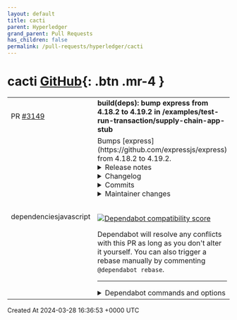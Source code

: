 ```yaml
---
layout: default
title: cacti
parent: Hyperledger
grand_parent: Pull Requests
has_children: false
permalink: /pull-requests/hyperledger/cacti
---
```


# cacti <span class="fs-3 right-align">[GitHub](https://github.com/hyperledger/cacti){: .btn .mr-4 }</span>


<div>
    <table>
        <tr>
            <td>
                PR <a href="https://github.com/hyperledger/cacti/pull/3149" class=".btn">#3149</a>
            </td>
            <td>
                <b>
                    build(deps): bump express from 4.18.2 to 4.19.2 in /examples/test-run-transaction/supply-chain-app-stub
                </b>
            </td>
        </tr>
        <tr>
            <td>
                <span class="chip">dependencies</span><span class="chip">javascript</span>
            </td>
            <td>
                Bumps [express](https://github.com/expressjs/express) from 4.18.2 to 4.19.2.
<details>
<summary>Release notes</summary>
<p><em>Sourced from <a href="https://github.com/expressjs/express/releases">express's releases</a>.</em></p>
<blockquote>
<h2>4.19.2</h2>
<h2>What's Changed</h2>
<ul>
<li><a href="https://github.com/expressjs/express/commit/0b746953c4bd8e377123527db11f9cd866e39f94">Improved fix for open redirect allow list bypass</a></li>
</ul>
<p><strong>Full Changelog</strong>: <a href="https://github.com/expressjs/express/compare/4.19.1...4.19.2">https://github.com/expressjs/express/compare/4.19.1...4.19.2</a></p>
<h2>4.19.1</h2>
<h2>What's Changed</h2>
<ul>
<li>Fix ci after location patch by <a href="https://github.com/wesleytodd"><code>@​wesleytodd</code></a> in <a href="https://redirect.github.com/expressjs/express/pull/5552">expressjs/express#5552</a></li>
<li>fixed un-edited version in history.md for 4.19.0 by <a href="https://github.com/wesleytodd"><code>@​wesleytodd</code></a> in <a href="https://redirect.github.com/expressjs/express/pull/5556">expressjs/express#5556</a></li>
</ul>
<p><strong>Full Changelog</strong>: <a href="https://github.com/expressjs/express/compare/4.19.0...4.19.1">https://github.com/expressjs/express/compare/4.19.0...4.19.1</a></p>
<h2>4.19.0</h2>
<h2>What's Changed</h2>
<ul>
<li>fix typo in release date by <a href="https://github.com/UlisesGascon"><code>@​UlisesGascon</code></a> in <a href="https://redirect.github.com/expressjs/express/pull/5527">expressjs/express#5527</a></li>
<li>docs: nominating <a href="https://github.com/wesleytodd"><code>@​wesleytodd</code></a> to be project captian by <a href="https://github.com/wesleytodd"><code>@​wesleytodd</code></a> in <a href="https://redirect.github.com/expressjs/express/pull/5511">expressjs/express#5511</a></li>
<li>docs: loosen TC activity rules by <a href="https://github.com/wesleytodd"><code>@​wesleytodd</code></a> in <a href="https://redirect.github.com/expressjs/express/pull/5510">expressjs/express#5510</a></li>
<li>Add note on how to update docs for new release by <a href="https://github.com/crandmck"><code>@​crandmck</code></a> in <a href="https://redirect.github.com/expressjs/express/pull/5541">expressjs/express#5541</a></li>
<li><a href="https://redirect.github.com/expressjs/express/pull/5551/commits/660ccf5fa33dd0baab069e5c8ddd9ffe7d8bbff1">Prevent open redirect allow list bypass due to encodeurl</a></li>
<li>Release 4.19.0 by <a href="https://github.com/wesleytodd"><code>@​wesleytodd</code></a> in <a href="https://redirect.github.com/expressjs/express/pull/5551">expressjs/express#5551</a></li>
</ul>
<h2>New Contributors</h2>
<ul>
<li><a href="https://github.com/crandmck"><code>@​crandmck</code></a> made their first contribution in <a href="https://redirect.github.com/expressjs/express/pull/5541">expressjs/express#5541</a></li>
</ul>
<p><strong>Full Changelog</strong>: <a href="https://github.com/expressjs/express/compare/4.18.3...4.19.0">https://github.com/expressjs/express/compare/4.18.3...4.19.0</a></p>
<h2>4.18.3</h2>
<h2>Main Changes</h2>
<ul>
<li>Fix routing requests without method</li>
<li>deps: body-parser@1.20.2
<ul>
<li>Fix strict json error message on Node.js 19+</li>
<li>deps: content-type@~1.0.5</li>
<li>deps: raw-body@2.5.2</li>
</ul>
</li>
</ul>
<h2>Other Changes</h2>
<ul>
<li>Use https: protocol instead of deprecated git: protocol by <a href="https://github.com/vcsjones"><code>@​vcsjones</code></a> in <a href="https://redirect.github.com/expressjs/express/pull/5032">expressjs/express#5032</a></li>
<li>build: Node.js@16.18 and Node.js@18.12 by <a href="https://github.com/abenhamdine"><code>@​abenhamdine</code></a> in <a href="https://redirect.github.com/expressjs/express/pull/5034">expressjs/express#5034</a></li>
<li>ci: update actions/checkout to v3 by <a href="https://github.com/armujahid"><code>@​armujahid</code></a> in <a href="https://redirect.github.com/expressjs/express/pull/5027">expressjs/express#5027</a></li>
<li>test: remove unused function arguments in params by <a href="https://github.com/raksbisht"><code>@​raksbisht</code></a> in <a href="https://redirect.github.com/expressjs/express/pull/5124">expressjs/express#5124</a></li>
<li>Remove unused originalIndex from acceptParams by <a href="https://github.com/raksbisht"><code>@​raksbisht</code></a> in <a href="https://redirect.github.com/expressjs/express/pull/5119">expressjs/express#5119</a></li>
<li>Fixed typos by <a href="https://github.com/raksbisht"><code>@​raksbisht</code></a> in <a href="https://redirect.github.com/expressjs/express/pull/5117">expressjs/express#5117</a></li>
<li>examples: remove unused params by <a href="https://github.com/raksbisht"><code>@​raksbisht</code></a> in <a href="https://redirect.github.com/expressjs/express/pull/5113">expressjs/express#5113</a></li>
<li>fix: parameter str is not described in JSDoc by <a href="https://github.com/raksbisht"><code>@​raksbisht</code></a> in <a href="https://redirect.github.com/expressjs/express/pull/5130">expressjs/express#5130</a></li>
<li>fix: typos in History.md by <a href="https://github.com/raksbisht"><code>@​raksbisht</code></a> in <a href="https://redirect.github.com/expressjs/express/pull/5131">expressjs/express#5131</a></li>
<li>build : add Node.js@19.7 by <a href="https://github.com/abenhamdine"><code>@​abenhamdine</code></a> in <a href="https://redirect.github.com/expressjs/express/pull/5028">expressjs/express#5028</a></li>
<li>test: remove unused function arguments in params by <a href="https://github.com/raksbisht"><code>@​raksbisht</code></a> in <a href="https://redirect.github.com/expressjs/express/pull/5137">expressjs/express#5137</a></li>
</ul>
<!-- raw HTML omitted -->
</blockquote>
<p>... (truncated)</p>
</details>
<details>
<summary>Changelog</summary>
<p><em>Sourced from <a href="https://github.com/expressjs/express/blob/master/History.md">express's changelog</a>.</em></p>
<blockquote>
<h1>4.19.2 / 2024-03-25</h1>
<ul>
<li>Improved fix for open redirect allow list bypass</li>
</ul>
<h1>4.19.1 / 2024-03-20</h1>
<ul>
<li>Allow passing non-strings to res.location with new encoding handling checks</li>
</ul>
<h1>4.19.0 / 2024-03-20</h1>
<ul>
<li>Prevent open redirect allow list bypass due to encodeurl</li>
<li>deps: cookie@0.6.0</li>
</ul>
<h1>4.18.3 / 2024-02-29</h1>
<ul>
<li>Fix routing requests without method</li>
<li>deps: body-parser@1.20.2
<ul>
<li>Fix strict json error message on Node.js 19+</li>
<li>deps: content-type@~1.0.5</li>
<li>deps: raw-body@2.5.2</li>
</ul>
</li>
<li>deps: cookie@0.6.0
<ul>
<li>Add <code>partitioned</code> option</li>
</ul>
</li>
</ul>
</blockquote>
</details>
<details>
<summary>Commits</summary>
<ul>
<li><a href="https://github.com/expressjs/express/commit/04bc62787be974874bc1467b23606c36bc9779ba"><code>04bc627</code></a> 4.19.2</li>
<li><a href="https://github.com/expressjs/express/commit/da4d763ff6ba9df6dbd8f1f0b1d05412dda934d5"><code>da4d763</code></a> Improved fix for open redirect allow list bypass</li>
<li><a href="https://github.com/expressjs/express/commit/4f0f6cc67d531431c096ea006c2191b92931bbc3"><code>4f0f6cc</code></a> 4.19.1</li>
<li><a href="https://github.com/expressjs/express/commit/a003cfab034fbadb1c78ae337ee8ab389adda217"><code>a003cfa</code></a> Allow passing non-strings to res.location with new encoding handling checks f...</li>
<li><a href="https://github.com/expressjs/express/commit/a1fa90fcea7d8e844e1c9938ad095d62669c3abd"><code>a1fa90f</code></a> fixed un-edited version in history.md for 4.19.0</li>
<li><a href="https://github.com/expressjs/express/commit/11f2b1db227fd42c2508c427032c1ec671b306be"><code>11f2b1d</code></a> build: fix build due to inconsistent supertest behavior in older versions</li>
<li><a href="https://github.com/expressjs/express/commit/084e36506a18774f85206a65d8da04dc1107fc1b"><code>084e365</code></a> 4.19.0</li>
<li><a href="https://github.com/expressjs/express/commit/0867302ddbde0e9463d0564fea5861feb708c2dd"><code>0867302</code></a> Prevent open redirect allow list bypass due to encodeurl</li>
<li><a href="https://github.com/expressjs/express/commit/567c9c665d0de4c344b8e160146050770233783c"><code>567c9c6</code></a> Add note on how to update docs for new release (<a href="https://redirect.github.com/expressjs/express/issues/5541">#5541</a>)</li>
<li><a href="https://github.com/expressjs/express/commit/69a4cf2819c4449ec6ea45649691fb43a528d5d1"><code>69a4cf2</code></a> deps: cookie@0.6.0</li>
<li>Additional commits viewable in <a href="https://github.com/expressjs/express/compare/4.18.2...4.19.2">compare view</a></li>
</ul>
</details>
<details>
<summary>Maintainer changes</summary>
<p>This version was pushed to npm by <a href="https://www.npmjs.com/~wesleytodd">wesleytodd</a>, a new releaser for express since your current version.</p>
</details>
<br />


[![Dependabot compatibility score](https://dependabot-badges.githubapp.com/badges/compatibility_score?dependency-name=express&package-manager=npm_and_yarn&previous-version=4.18.2&new-version=4.19.2)](https://docs.github.com/en/github/managing-security-vulnerabilities/about-dependabot-security-updates#about-compatibility-scores)

Dependabot will resolve any conflicts with this PR as long as you don't alter it yourself. You can also trigger a rebase manually by commenting `@dependabot rebase`.

[//]: # (dependabot-automerge-start)
[//]: # (dependabot-automerge-end)

---

<details>
<summary>Dependabot commands and options</summary>
<br />

You can trigger Dependabot actions by commenting on this PR:
- `@dependabot rebase` will rebase this PR
- `@dependabot recreate` will recreate this PR, overwriting any edits that have been made to it
- `@dependabot merge` will merge this PR after your CI passes on it
- `@dependabot squash and merge` will squash and merge this PR after your CI passes on it
- `@dependabot cancel merge` will cancel a previously requested merge and block automerging
- `@dependabot reopen` will reopen this PR if it is closed
- `@dependabot close` will close this PR and stop Dependabot recreating it. You can achieve the same result by closing it manually
- `@dependabot show <dependency name> ignore conditions` will show all of the ignore conditions of the specified dependency
- `@dependabot ignore this major version` will close this PR and stop Dependabot creating any more for this major version (unless you reopen the PR or upgrade to it yourself)
- `@dependabot ignore this minor version` will close this PR and stop Dependabot creating any more for this minor version (unless you reopen the PR or upgrade to it yourself)
- `@dependabot ignore this dependency` will close this PR and stop Dependabot creating any more for this dependency (unless you reopen the PR or upgrade to it yourself)
You can disable automated security fix PRs for this repo from the [Security Alerts page](https://github.com/hyperledger/cacti/network/alerts).

</details>
            </td>
        </tr>
    </table>
    <div class="right-align">
        Created At 2024-03-28 16:36:53 +0000 UTC
    </div>
</div>

